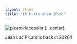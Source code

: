 ```yaml
---
layout: slide
title: "It hurts when IPv6!"
---
```


![picard-facepalm](https://cloud.githubusercontent.com/assets/16547949/25401008/6f0a5f0c-29c2-11e7-8ade-705cc5e57333.jpg)
{: .center}

Jean Luc Picard is back in 2020!!
